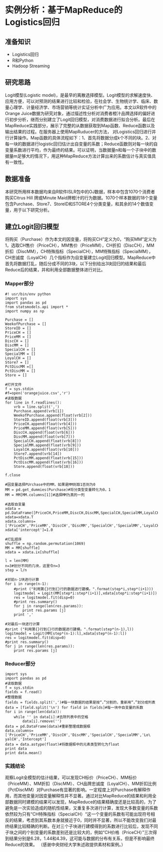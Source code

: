 # 实例分析：基于MapReduce的Logistics回归


## 准备知识

* Logistics回归
* R和Python
* Hadoop Streaming

## 研究思路
Logit模型(Logistic model)，是最早的离散选择模型。Logit模型的求解速度快、应用方便，可以对预测的结果进行比较和检验，在社会学、生物统计学、临床、数量心理学、计量经济学、市场营销等统计实证分析中广为应用。本文以R软件中的Orange Juice数据为研究对象，通过描述性分析对消费者橙汁品牌选择的偏好进行初步分析，继而分别建立了Logit回归模型，对消费数据进行拟合分析。最后在MapReduce实践部分，展示了完整的从数据获取到Map函数、Reduce函数以及输出结果的过程。在服务器上使用MapRuducer的方法， 对Logistics回归进行并行计算操作。Map函数的具体流程如下：1、首先将数据分成k个不同的块。2、对每一块的数据进行logistic回归估计出自变量的系数；Reduce函数则对每一块的自变量系数进行平均，作为最终的结果。可以证明，当数据量n和每一个子块中的数据量m足够大的情况下，用这种MapReduce方法计算出来的系数估计与真实值具有一致性。
## 数据准备
本研究所用样本数据均来自R软件ISLR包中的OJ数据，样本中包含1070个消费者购买Citrus Hill 牌或Minute Maid牌橙汁的行为数据。1070个样本数据的18个变量包含Purchase、Store7、StoreID和STORE4个分类变量，和其余的14个数值变量，用于以下研究分析。

## 建立Logit回归模型

将购买（Purchase）作为本文的因变量，将购买CH”定义为0，“购买MM”定义为1，选取CH售价（PriceCH），MM售价（PriceMM），CH折扣（DiscCH），MM折扣（DiscMM），CH特殊指标（SpecialCH），MM特殊指标（SpecialMM），CH忠诚度（LoyalCH）几个指标作为自变量建立Logit回归模型。MapReduce中首先将数据打乱，随后分成不同的3块，以下分别给出3块回归的结果和最后Reduce后的结果，并和利用全部数据整体进行对比。


### Mapper部分


	#! usr/bin/env python
	import sys
	import pandas as pd
	from statsmodels.api import *
	import numpy as np

	Purchase = []
	WeekofPurchase = []
	StoreID = []
	PriceCH = []
	PriceMM = []
	DiscCH = []
	DiscMM = []
	SpecialCH = []
	SpecialMM = []
	LoyalCH = []
	Store7 = []
	PctDiscMM =[]
	PctDiscMM = []
	Store = []

	#打开文件
	f = sys.stdin
	#f=open('orangejuice.csv','r')
	#读取数据
	for line in f.readlines():
	    vrb = line.split(',')
	    Purchase.append(vrb[1])
	    WeekofPurchase.append(float(vrb[2]))
	    StoreID.append(float(vrb[3]))
	    PriceCH.append(float(vrb[4]))
	    PriceMM.append(float(vrb[5]))
	    DiscCH.append(float(vrb[6]))
	    DiscMM.append(float(vrb[7]))
	    SpecialCH.append(float(vrb[8]))
	    SpecialMM.append(float(vrb[9]))
	    LoyalCH.append(float(vrb[10]))
	    Store7.append(vrb[14])
	    PctDiscMM.append(float(vrb[15]))
	    PctDiscMM.append(float(vrb[16]))
	    Store.append(float(vrb[18]))

	f.close

	#因变量选择PUrchase中的MM，如果是MM则取1否则为0
	MM = pd.get_dummies(Purchase)#将分类型变量转化为0，1
	MM = MM[MM.columns[1]]#选择MM为真的一列

	#选取自变量
	xdata = pd.DataFrame([PriceCH,PriceMM,DiscCH,DiscMM,SpecialCH,SpecialMM,LoyalCH])
	xdata=xdata.T
	xdata.columns=['PriceCH','PriceMM','DiscCH','DiscMM','SpecialCH','SpecialMM','LoyalCH']
	xdata['intercept']=1.0

	#打乱顺序
	shuffle = np.random.permutation(1069)
	MM = MM[shuffle]
	xdata = xdata.ix[shuffle]

	l = len(MM)
	n=3#划分不同的几块，这里令n=3
	step = l/n

	#对前n-1块进行计算
	for i in range(n-1):
	    #print ("利用第{}行到{}行的数据进行建模。".format(step*i,step*(i+1)))
	    logitmodel = Logit(MM[step*i:step*(i+1)],xdata[step*i:step*(i+1)])
	    res = logitmodel.fit(disp=0)
	    #print res.summary()
	    for j in range(len(res.params)):
	        print res.params [j]
	    print ','

	#对最后一块进行计算
	#print ("利用第{}行到{}行的数据进行建模。".format(step*(n-1),l))
	logitmodel = Logit(MM[step*(n-1):l],xdata[step*(n-1):l])
	res = logitmodel.fit(disp=0)
	#print res.summary()
	for j in range(len(res.params)):
	    print res.params [j]


### Reducer部分


	import sys
	import pandas as pd
	#读取数据
	f = sys.stdin
	fields = f.read()
	#整理数据
	fields = fields.split(',')#每一块数据的结果是按“，”分割的，重新用“，”划分成列表
	data = [field.split('\n') for field in fields]#每一块中自变量的系数
	for i in range(len(data)):
	    while '' in data[i]:#去除列表中的空格
	        data[i].remove('')
	data = pd.DataFrame(data)#重新整理成数据框
	data.columns=['PriceCH','PriceMM','DiscCH','DiscMM','SpecialCH','SpecialMM','Lo\
	yalCH','Intercept']
	data = data.astype(float)#将数据框中的元素类型转化为float
	print data
	print data.mean()


### 实践结论
观察Logit全模型的估计结果，可以发现CH标价（PriceCH）、MM标价（PriceMM）、MM折扣（DiscMM）、CH品牌忠诚度（LoyalCH）、MM折扣比例（PctDiscMM）对Purchase有显著的影响。一定程度上对Purchase有解释作用，而其他变量对因变量解释性并不显著。通过对比MapReduce的结果和利用全部数据同时建模的结果可以发现，MapReduce的结果精确度还是比较高的，为了避免是一次实验造成的随机性结果，又重复多次进行计算，发现大多数变量的系数依然较为只有“CH特殊指标（SpecialCH）“这一个变量的系数有可能出现符号相反的结果，考虑到其系数本身就接近于0，同时并不显著，所以不能改变我们对最终结果比较精确的判断。在对三个子块进行建模得到的系数进行比较后，发现不同子块之间的个别变量的系数差别还是比较大的，例如“CH价格（PriceCH）”三次得到结果分别是6.28，1.44和4.39，这可能与数据的分布有关系，但是不影响最终Reduce的效果。
（感谢中央财经大学朱述政提供素材和案例。）
